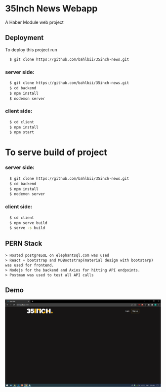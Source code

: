 
# 35Inch News Webapp

A Haber Module web project 


## Deployment

To deploy this project run
```bash
  $ git clone https://github.com/bahlbii/35inch-news.git
```
### server side:
```bash
  $ git clone https://github.com/bahlbii/35inch-news.git
  $ cd backend
  $ npm install
  $ nodemon server
```
### client side:
```bash
  $ cd client
  $ npm install
  $ npm start
```

# To serve build of project
### server side:
```bash
  $ git clone https://github.com/bahlbii/35inch-news.git
  $ cd backend
  $ npm install
  $ nodemon server
```
### client side:
```bash
  $ cd client
  $ npm serve build
  $ serve -s build
```

## PERN Stack
```
> Hosted postgreSQL on elephantsql.com was used
> React + bootstrap and MDBootstrap(material design with bootstarp) was used for frontend.
> Nodejs for the backend and Axios for hitting API endpoints.
> Postman was used to test all API calls
```

## Demo 
![Login](./client/demo-images/1homepage.png "Login page")


